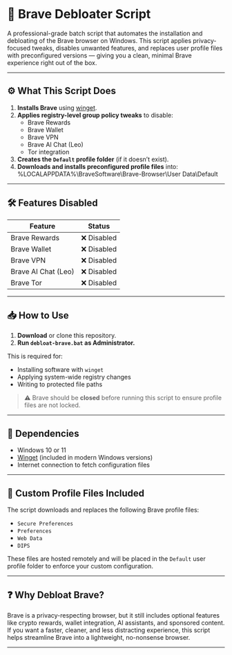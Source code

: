 # 🧹 Brave Debloater Script

A professional-grade batch script that automates the installation and debloating of the Brave browser on Windows. This script applies privacy-focused tweaks, disables unwanted features, and replaces user profile files with preconfigured versions — giving you a clean, minimal Brave experience right out of the box.

---

## ⚙️ What This Script Does

1. **Installs Brave** using [winget](https://learn.microsoft.com/en-us/windows/package-manager/winget/).
2. **Applies registry-level group policy tweaks** to disable:
   - Brave Rewards
   - Brave Wallet
   - Brave VPN
   - Brave AI Chat (Leo)
   - Tor integration
3. **Creates the `Default` profile folder** (if it doesn’t exist).
4. **Downloads and installs preconfigured profile files** into: %LOCALAPPDATA%\BraveSoftware\Brave-Browser\User Data\Default

---

## 🛠 Features Disabled

| Feature       | Status     |
|---------------|------------|
| Brave Rewards | ❌ Disabled |
| Brave Wallet  | ❌ Disabled |
| Brave VPN     | ❌ Disabled |
| Brave AI Chat (Leo) | ❌ Disabled |
| Brave Tor      | ❌ Disabled |

---

## 📥 How to Use

1. **Download** or clone this repository.
2. **Run `debloat-brave.bat` as Administrator.**

This is required for:
- Installing software with `winget`
- Applying system-wide registry changes
- Writing to protected file paths

> ⚠️ Brave should be **closed** before running this script to ensure profile files are not locked.

---

## 🧾 Dependencies

- Windows 10 or 11
- [Winget](https://learn.microsoft.com/en-us/windows/package-manager/winget/) (included in modern Windows versions)
- Internet connection to fetch configuration files

---

## 📁 Custom Profile Files Included

The script downloads and replaces the following Brave profile files:

- `Secure Preferences`
- `Preferences`
- `Web Data`
- `DIPS`

These files are hosted remotely and will be placed in the `Default` user profile folder to enforce your custom configuration.

---

## ❓ Why Debloat Brave?

Brave is a privacy-respecting browser, but it still includes optional features like crypto rewards, wallet integration, AI assistants, and sponsored content. If you want a faster, cleaner, and less distracting experience, this script helps streamline Brave into a lightweight, no-nonsense browser.

---

